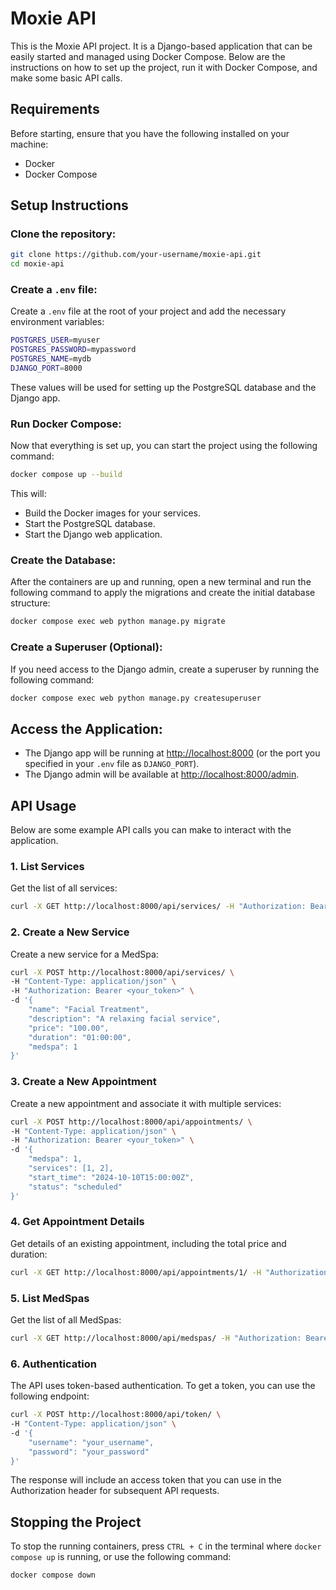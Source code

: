 
# Moxie API

This is the Moxie API project. It is a Django-based application that can be easily started and managed using Docker Compose. Below are the instructions on how to set up the project, run it with Docker Compose, and make some basic API calls.

## Requirements

Before starting, ensure that you have the following installed on your machine:

- Docker
- Docker Compose

## Setup Instructions

### Clone the repository:

```bash
git clone https://github.com/your-username/moxie-api.git
cd moxie-api
```

### Create a `.env` file:

Create a `.env` file at the root of your project and add the necessary environment variables:

```bash
POSTGRES_USER=myuser
POSTGRES_PASSWORD=mypassword
POSTGRES_NAME=mydb
DJANGO_PORT=8000
```

These values will be used for setting up the PostgreSQL database and the Django app.

### Run Docker Compose:

Now that everything is set up, you can start the project using the following command:

```bash
docker compose up --build
```

This will:

- Build the Docker images for your services.
- Start the PostgreSQL database.
- Start the Django web application.

### Create the Database:

After the containers are up and running, open a new terminal and run the following command to apply the migrations and create the initial database structure:

```bash
docker compose exec web python manage.py migrate
```

### Create a Superuser (Optional):

If you need access to the Django admin, create a superuser by running the following command:

```bash
docker compose exec web python manage.py createsuperuser
```

## Access the Application:

- The Django app will be running at [http://localhost:8000](http://localhost:8000) (or the port you specified in your `.env` file as `DJANGO_PORT`).
- The Django admin will be available at [http://localhost:8000/admin](http://localhost:8000/admin).

## API Usage

Below are some example API calls you can make to interact with the application.

### 1. List Services

Get the list of all services:

```bash
curl -X GET http://localhost:8000/api/services/ -H "Authorization: Bearer <your_token>"
```

### 2. Create a New Service

Create a new service for a MedSpa:

```bash
curl -X POST http://localhost:8000/api/services/ \
-H "Content-Type: application/json" \
-H "Authorization: Bearer <your_token>" \
-d '{
    "name": "Facial Treatment",
    "description": "A relaxing facial service",
    "price": "100.00",
    "duration": "01:00:00",
    "medspa": 1
}'
```

### 3. Create a New Appointment

Create a new appointment and associate it with multiple services:

```bash
curl -X POST http://localhost:8000/api/appointments/ \
-H "Content-Type: application/json" \
-H "Authorization: Bearer <your_token>" \
-d '{
    "medspa": 1,
    "services": [1, 2],
    "start_time": "2024-10-10T15:00:00Z",
    "status": "scheduled"
}'
```

### 4. Get Appointment Details

Get details of an existing appointment, including the total price and duration:

```bash
curl -X GET http://localhost:8000/api/appointments/1/ -H "Authorization: Bearer <your_token>"
```

### 5. List MedSpas

Get the list of all MedSpas:

```bash
curl -X GET http://localhost:8000/api/medspas/ -H "Authorization: Bearer <your_token>"
```

### 6. Authentication

The API uses token-based authentication. To get a token, you can use the following endpoint:

```bash
curl -X POST http://localhost:8000/api/token/ \
-H "Content-Type: application/json" \
-d '{
    "username": "your_username",
    "password": "your_password"
}'
```

The response will include an access token that you can use in the Authorization header for subsequent API requests.

## Stopping the Project

To stop the running containers, press `CTRL + C` in the terminal where `docker compose up` is running, or use the following command:

```bash
docker compose down
```
